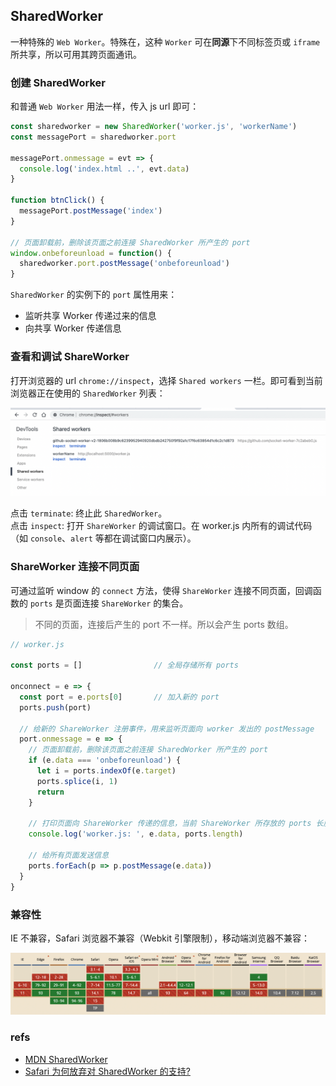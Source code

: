 ## SharedWorker
一种特殊的 `Web Worker`。特殊在，这种 `Worker` 可在**同源**下不同标签页或 `iframe` 所共享，所以可用其跨页面通讯。

### 创建 SharedWorker
和普通 `Web Worker` 用法一样，传入 js url 即可：

``` js
const sharedworker = new SharedWorker('worker.js', 'workerName')
const messagePort = sharedworker.port

messagePort.onmessage = evt => {
  console.log('index.html ..', evt.data)
}

function btnClick() {
  messagePort.postMessage('index')
}

// 页面卸载前，删除该页面之前连接 SharedWorker 所产生的 port
window.onbeforeunload = function() {
  sharedworker.port.postMessage('onbeforeunload')
}
```

`SharedWorker` 的实例下的 `port` 属性用来：
- 监听共享 Worker 传递过来的信息
- 向共享 Worker 传递信息

### 查看和调试 ShareWorker
打开浏览器的 url `chrome://inspect`，选择 `Shared workers` 一栏。即可看到当前浏览器正在使用的 `SharedWorker` 列表：

![查看-正在使用的SharedWorker列表.png](imgs/查看-正在使用的SharedWorker列表.png)

点击 `terminate`: 终止此 `SharedWorker`。<br />
点击 `inspect`: 打开 `ShareWorker` 的调试窗口。在 worker.js 内所有的调试代码（如 `console`、`alert` 等都在调试窗口内展示）。

### ShareWorker 连接不同页面
可通过监听 window 的 `connect` 方法，使得 `ShareWorker` 连接不同页面，回调函数的 `ports` 是页面连接 `ShareWorker` 的集合。

> 不同的页面，连接后产生的 port 不一样。所以会产生 ports 数组。

``` js
// worker.js

const ports = []                // 全局存储所有 ports

onconnect = e => {
  const port = e.ports[0]       // 加入新的 port
  ports.push(port)

  // 给新的 ShareWorker 注册事件，用来监听页面向 worker 发出的 postMessage
  port.onmessage = e => {     
    // 页面卸载前，删除该页面之前连接 SharedWorker 所产生的 port
    if (e.data === 'onbeforeunload') {
      let i = ports.indexOf(e.target)
      ports.splice(i, 1)
      return
    }

    // 打印页面向 ShareWorker 传递的信息，当前 ShareWorker 所存放的 ports 长度
    console.log('worker.js: ', e.data, ports.length)

    // 给所有页面发送信息
    ports.forEach(p => p.postMessage(e.data))
  }
}
```

### 兼容性
IE 不兼容，Safari 浏览器不兼容（Webkit 引擎限制），移动端浏览器不兼容：

![SharedWorker-兼容性.png](imgs/SharedWorker-兼容性.png)

### refs
- [MDN SharedWorker](https://developer.mozilla.org/zh-CN/docs/Web/API/SharedWorker)
- [Safari 为何放弃对 SharedWorker 的支持?](https://stackoverflow.com/questions/28310501/why-did-safari-drop-support-for-sharedworker)
